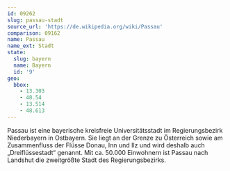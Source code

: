 ```yaml
---
id: 09262
slug: passau-stadt
source_url: 'https://de.wikipedia.org/wiki/Passau'
comparison: 09162
name: Passau
name_ext: Stadt
state:
  slug: bayern
  name: Bayern
  id: '9'
geo:
  bbox:
    - 13.303
    - 48.54
    - 13.514
    - 48.613
---
```


Passau ist eine bayerische kreisfreie Universitätsstadt im Regierungsbezirk Niederbayern in Ostbayern. Sie liegt an der Grenze zu Österreich sowie am Zusammenfluss der Flüsse Donau, Inn und Ilz und wird deshalb auch „Dreiflüssestadt“ genannt. Mit ca. 50.000 Einwohnern ist Passau nach Landshut die zweitgrößte Stadt des Regierungsbezirks.
